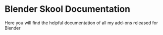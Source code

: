 # Blender Skool Documentation

Here you will find the helpful documentation of all my add-ons released for Blender